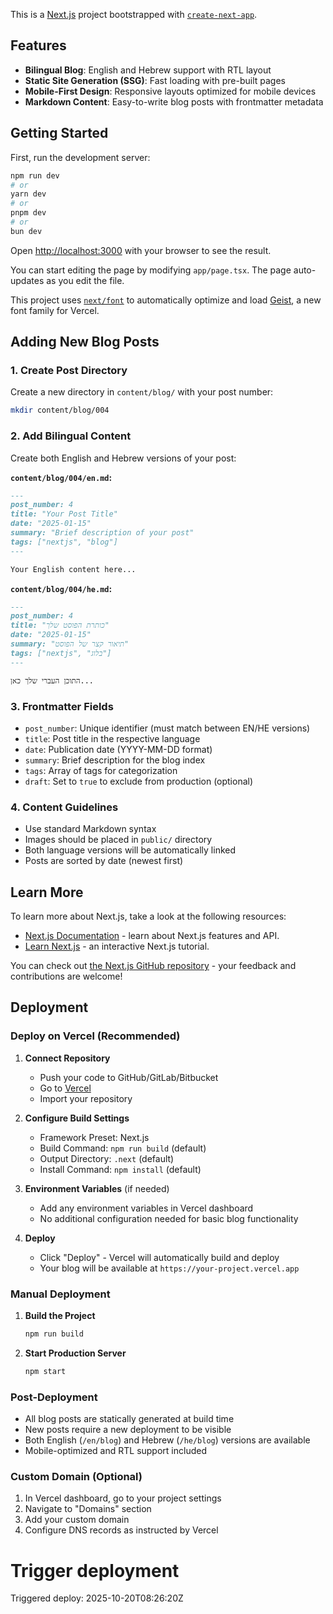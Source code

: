 This is a [Next.js](https://nextjs.org) project bootstrapped with [`create-next-app`](https://nextjs.org/docs/app/api-reference/cli/create-next-app).

## Features

- **Bilingual Blog**: English and Hebrew support with RTL layout
- **Static Site Generation (SSG)**: Fast loading with pre-built pages
- **Mobile-First Design**: Responsive layouts optimized for mobile devices
- **Markdown Content**: Easy-to-write blog posts with frontmatter metadata

## Getting Started

First, run the development server:

```bash
npm run dev
# or
yarn dev
# or
pnpm dev
# or
bun dev
```

Open [http://localhost:3000](http://localhost:3000) with your browser to see the result.

You can start editing the page by modifying `app/page.tsx`. The page auto-updates as you edit the file.

This project uses [`next/font`](https://nextjs.org/docs/app/building-your-application/optimizing/fonts) to automatically optimize and load [Geist](https://vercel.com/font), a new font family for Vercel.

## Adding New Blog Posts

### 1. Create Post Directory
Create a new directory in `content/blog/` with your post number:
```bash
mkdir content/blog/004
```

### 2. Add Bilingual Content
Create both English and Hebrew versions of your post:

**`content/blog/004/en.md`:**
```markdown
---
post_number: 4
title: "Your Post Title"
date: "2025-01-15"
summary: "Brief description of your post"
tags: ["nextjs", "blog"]
---

Your English content here...
```

**`content/blog/004/he.md`:**
```markdown
---
post_number: 4
title: "כותרת הפוסט שלך"
date: "2025-01-15"
summary: "תיאור קצר של הפוסט"
tags: ["nextjs", "בלוג"]
---

התוכן העברי שלך כאן...
```

### 3. Frontmatter Fields
- `post_number`: Unique identifier (must match between EN/HE versions)
- `title`: Post title in the respective language
- `date`: Publication date (YYYY-MM-DD format)
- `summary`: Brief description for the blog index
- `tags`: Array of tags for categorization
- `draft`: Set to `true` to exclude from production (optional)

### 4. Content Guidelines
- Use standard Markdown syntax
- Images should be placed in `public/` directory
- Both language versions will be automatically linked
- Posts are sorted by date (newest first)

## Learn More

To learn more about Next.js, take a look at the following resources:

- [Next.js Documentation](https://nextjs.org/docs) - learn about Next.js features and API.
- [Learn Next.js](https://nextjs.org/learn) - an interactive Next.js tutorial.

You can check out [the Next.js GitHub repository](https://github.com/vercel/next.js) - your feedback and contributions are welcome!

## Deployment

### Deploy on Vercel (Recommended)

1. **Connect Repository**
   - Push your code to GitHub/GitLab/Bitbucket
   - Go to [Vercel](https://vercel.com/new)
   - Import your repository

2. **Configure Build Settings**
   - Framework Preset: Next.js
   - Build Command: `npm run build` (default)
   - Output Directory: `.next` (default)
   - Install Command: `npm install` (default)

3. **Environment Variables** (if needed)
   - Add any environment variables in Vercel dashboard
   - No additional configuration needed for basic blog functionality

4. **Deploy**
   - Click "Deploy" - Vercel will automatically build and deploy
   - Your blog will be available at `https://your-project.vercel.app`

### Manual Deployment

1. **Build the Project**
   ```bash
   npm run build
   ```

2. **Start Production Server**
   ```bash
   npm start
   ```

### Post-Deployment

- All blog posts are statically generated at build time
- New posts require a new deployment to be visible
- Both English (`/en/blog`) and Hebrew (`/he/blog`) versions are available
- Mobile-optimized and RTL support included

### Custom Domain (Optional)

1. In Vercel dashboard, go to your project settings
2. Navigate to "Domains" section
3. Add your custom domain
4. Configure DNS records as instructed by Vercel
# Trigger deployment

Triggered deploy: 2025-10-20T08:26:20Z
